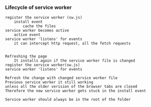 ### Lifecycle of service worker ###

    register the service worker (sw.js)
        install event
            cache the files
    service worker becomes active
        active event
    service worker 'listens' for events
        it can intercept http request, all the fetch requests


    Refreshing the page
        It installs again if the service worker file is changed
    register the service worker(sw.js)
    service worker 'listens' for events

    Refresh the change with changed service worker file
    Previous service worker it still working
    unless all the older verision of the browser tabs are closed
    Therefore the new service worker gets stuck in the install event

    Service worker should always be in the root of the folder